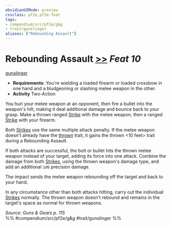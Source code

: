 ```yaml
---
obsidianUIMode: preview
cssclass: pf2e,pf2e-feat
tags:
- compendium/src/pf2e/g&g
- trait/gunslinger
aliases: ["Rebounding Assault"]
---
```

# Rebounding Assault  [>>](rules/core-rulebook/chapter-9-playing-the-game.md#Actions "Two-Action") *Feat 10*  
[gunslinger](rules/traits/gunslinger-g-g.md "Gunslinger Class Trait")  

- **Requirements**: You're wielding a loaded firearm or loaded crossbow in one hand and a bludgeoning or slashing melee weapon in the other.
- **Activity** Two-Action

You hurl your melee weapon at an opponent, then fire a bullet into the weapon's hilt, making it deal additional damage and bounce back to your grasp. Make a thrown ranged [Strike](rules/actions/strike.md) with the melee weapon, then a ranged [Strike](rules/actions/strike.md) with your firearm.

Both [Strikes](rules/actions/strike.md) use the same multiple attack penalty. If the melee weapon doesn't already have the [thrown](rules/traits/thrown.md "Thrown Weapon Trait") trait, it gains the thrown <10 feet> trait during a Rebounding Assault.

If both attacks are successful, the bolt or bullet hits the thrown melee weapon instead of your target, adding its force into one attack. Combine the damage from both [Strikes](rules/actions/strike.md), using the thrown weapon's damage type, and add an additional `1d6` precision damage.

The impact sends the melee weapon rebounding off the target and back to your hand.

In any circumstance other than both attacks hitting, carry out the individual [Strikes](rules/actions/strike.md) normally. The thrown weapon doesn't rebound and remains in the target's space as normal for thrown weapons.

*Source: Guns & Gears p. 115*  
%% #compendium/src/pf2e/g&g #trait/gunslinger %%
